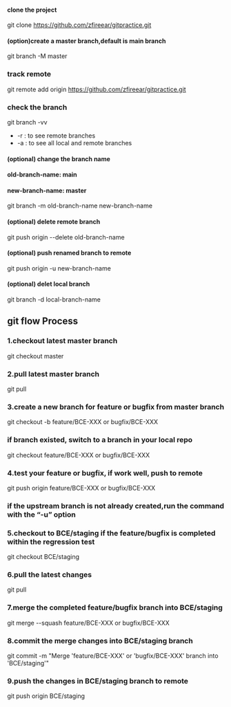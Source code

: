 #### clone the project
git clone https://github.com/zfireear/gitpractice.git

#### (option)create a master branch,default is main branch
git branch -M master
### track remote
git remote add origin https://github.com/zfireear/gitpractice.git

### check the branch
git branch -vv 
- -r : to see remote branches
- -a : to see all local and remote branches

#### (optional) change the branch name
#### old-branch-name: main
#### new-branch-name: master
git branch -m old-branch-name new-branch-name
#### (optional) delete remote branch
git push origin --delete old-branch-name
#### (optional) push renamed branch to remote
git push origin -u new-branch-name
#### (optional) delet local branch
git branch -d local-branch-name

## git flow Process

### 1.checkout latest master branch
git checkout master

### 2.pull latest master branch
git pull

### 3.create a new branch for feature or bugfix from master branch
git checkout -b feature/BCE-XXX or bugfix/BCE-XXX

### if branch existed, switch to a branch in your local repo
git checkout feature/BCE-XXX or bugfix/BCE-XXX

### 4.test your feature or bugfix, if work well, push to remote
git push origin feature/BCE-XXX or bugfix/BCE-XXX
### if the upstream branch is not already created,run the command with the “-u” option

### 5.checkout to BCE/staging if the feature/bugfix is completed within the regression test
git checkout BCE/staging

### 6.pull the latest changes
git pull

### 7.merge the completed feature/bugfix branch into BCE/staging
git merge --squash feature/BCE-XXX or bugfix/BCE-XXX

### 8.commit the merge changes into BCE/staging branch
git commit -m "Merge 'feature/BCE-XXX' or 'bugfix/BCE-XXX' branch into 'BCE/staging'"

### 9.push the changes in BCE/staging branch to remote
git push origin BCE/staging

